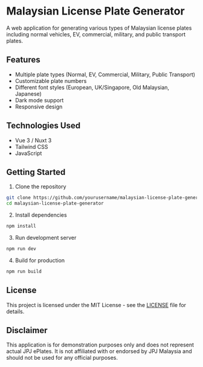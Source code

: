 # Malaysian License Plate Generator

A web application for generating various types of Malaysian license plates including normal vehicles, EV, commercial, military, and public transport plates.

## Features

- Multiple plate types (Normal, EV, Commercial, Military, Public Transport)
- Customizable plate numbers
- Different font styles (European, UK/Singapore, Old Malaysian, Japanese)
- Dark mode support
- Responsive design

## Technologies Used

- Vue 3 / Nuxt 3
- Tailwind CSS
- JavaScript

## Getting Started

1. Clone the repository
```bash
git clone https://github.com/yourusername/malaysian-license-plate-generator.git
cd malaysian-license-plate-generator
```

2. Install dependencies
```bash
npm install
```

3. Run development server
```bash
npm run dev
```

4. Build for production
```bash
npm run build
```

## License

This project is licensed under the MIT License - see the [LICENSE](LICENSE) file for details.

## Disclaimer

This application is for demonstration purposes only and does not represent actual JPJ ePlates. It is not affiliated with or endorsed by JPJ Malaysia and should not be used for any official purposes.

